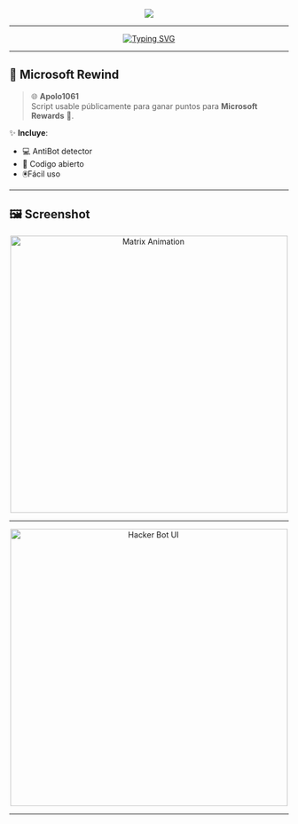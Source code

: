 <p align="center">
  <img src="https://capsule-render.vercel.app/api?type=rect&color=gradient&height=100&section=header&text=⚡When%20Community⚡&fontSize=50&fontColor=fff&animation=fadeIn" />
</p>

---
<p align="center">
  <a href="https://github.com/WhenCommunity">
    <img src="https://readme-typing-svg.herokuapp.com?font=Fira+Code&pause=1000&color=00F7F7&width=500&lines=Automatiza+Microsoft+Rewards;Gana+puntos+con+estilo+🎮;UI+oscura+y+futurista;Hecho+por+la+When+Community+⚡" alt="Typing SVG" />
  </a>
</p>

---

## 🌌 Microsoft Rewind

> 🌐 **Apolo1061**  
> Script usable públicamente para ganar puntos para **Microsoft Rewards** 💎.  

✨ **Incluye**:
- 💻 AntiBot detector
- 🚀 Codigo abierto
- 🖲️Fácil uso

---

## 🖼️ Screenshot

<p align="center">
  <img src="https://media.discordapp.net/attachments/1346725481046872148/1410002241854898246/image.png?ex=68af6e6b&is=68ae1ceb&hm=3059edf069952013de14e6a39bef23f034d3b13a367b4ff5e4cca498a66463f9&=&format=webp&quality=lossless" width="500" alt="Matrix Animation"/>
</p>

---

<p align="center">
  <img src="https://media.discordapp.net/attachments/1346725481046872148/1410002276579541183/image.png?ex=68af6e73&is=68ae1cf3&hm=5d19d69ad809d7e4dc22318f373db8df579305551db635e072b9ef3edb730805&=&format=webp&quality=lossless" width="500" alt="Hacker Bot UI"/>
</p>

---

